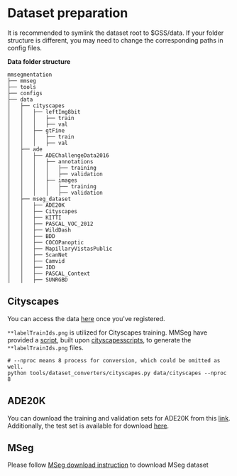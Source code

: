 # Dataset preparation
It is recommended to symlink the dataset root to $GSS/data. If your folder structure is different, you may need to change the corresponding paths in config files. 

**Data folder structure**

```none
mmsegmentation
├── mmseg
├── tools
├── configs
├── data
│   ├── cityscapes
│   │   ├── leftImg8bit
│   │   │   ├── train
│   │   │   ├── val
│   │   ├── gtFine
│   │   │   ├── train
│   │   │   ├── val
│   ├── ade
│   │   ├── ADEChallengeData2016
│   │   │   ├── annotations
│   │   │   │   ├── training
│   │   │   │   ├── validation
│   │   │   ├── images
│   │   │   │   ├── training
│   │   │   │   ├── validation
│   ├── mseg_dataset
│   │   ├── ADE20K
│   │   ├── Cityscapes
│   │   ├── KITTI
│   │   ├── PASCAL_VOC_2012
│   │   ├── WildDash
│   │   ├── BDD
│   │   ├── COCOPanoptic
│   │   ├── MapillaryVistasPublic
│   │   ├── ScanNet
│   │   ├── Camvid
│   │   ├── IDD
│   │   ├── PASCAL_Context
│   │   ├── SUNRGBD           
```

## Cityscapes

You can access the data [here](https://www.cityscapes-dataset.com/downloads/) once you've registered.

`**labelTrainIds.png` is utilized for Cityscapes training. MMSeg have provided a [script](https://github.com/open-mmlab/mmsegmentation/blob/1.x/tools/dataset_converters/cityscapes.py), built upon [cityscapesscripts](https://github.com/mcordts/cityscapesScripts), to generate the `**labelTrainIds.png` files.

```shell
# --nproc means 8 process for conversion, which could be omitted as well.
python tools/dataset_converters/cityscapes.py data/cityscapes --nproc 8
```

## ADE20K

You can download the training and validation sets for ADE20K from this [link](http://data.csail.mit.edu/places/ADEchallenge/ADEChallengeData2016.zip). Additionally, the test set is available for download [here](http://data.csail.mit.edu/places/ADEchallenge/release_test.zip).

## MSeg
Please follow 
[MSeg download instruction](https://github.com/mseg-dataset/mseg-api/blob/master/download_scripts/README.md) to download MSeg dataset

